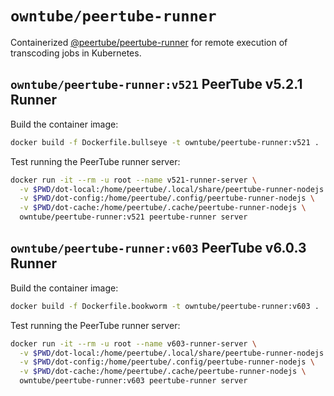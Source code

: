 # `owntube/peertube-runner`

Containerized [@peertube/peertube-runner](https://www.npmjs.com/package/@peertube/peertube-runner) for remote execution of transcoding jobs in Kubernetes.

## `owntube/peertube-runner:v521` PeerTube v5.2.1 Runner

Build the container image:

```bash
docker build -f Dockerfile.bullseye -t owntube/peertube-runner:v521 .
```

Test running the PeerTube runner server:

```bash
docker run -it --rm -u root --name v521-runner-server \
  -v $PWD/dot-local:/home/peertube/.local/share/peertube-runner-nodejs \
  -v $PWD/dot-config:/home/peertube/.config/peertube-runner-nodejs \
  -v $PWD/dot-cache:/home/peertube/.cache/peertube-runner-nodejs \
  owntube/peertube-runner:v521 peertube-runner server
```

## `owntube/peertube-runner:v603` PeerTube v6.0.3 Runner

Build the container image:

```bash
docker build -f Dockerfile.bookworm -t owntube/peertube-runner:v603 .
```

Test running the PeerTube runner server:

```bash
docker run -it --rm -u root --name v603-runner-server \
  -v $PWD/dot-local:/home/peertube/.local/share/peertube-runner-nodejs \
  -v $PWD/dot-config:/home/peertube/.config/peertube-runner-nodejs \
  -v $PWD/dot-cache:/home/peertube/.cache/peertube-runner-nodejs \
  owntube/peertube-runner:v603 peertube-runner server
```
